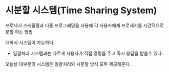 # 시분할 시스템(Time Sharing System)
프로세서 스케줄링과 다중 프로그래밍을 사용해 각 사용자에게 프로세서를 시간적으로 분할 하는 방법

대화식 시스템이 가능하다.
- 일괄처리 시스템과는 다르게 사용자가 직접 명령을 주고 즉시 응답을 받을수 있다.

오늘날 대부분의 시스템은 일괄처리와 시분할 방식 모두 제공해준다.